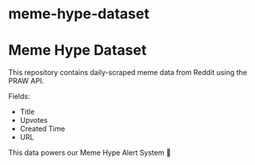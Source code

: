 # meme-hype-dataset

# Meme Hype Dataset
This repository contains daily-scraped meme data from Reddit using the PRAW API.

Fields:
- Title
- Upvotes
- Created Time
- URL

This data powers our Meme Hype Alert System 🚀

